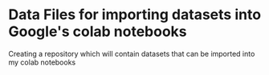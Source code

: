 # Data Files for importing datasets into Google's colab notebooks
Creating a repository which will contain datasets that can be imported into my colab notebooks
